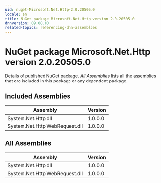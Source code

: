 ```yaml
---
uid: nuget-Microsoft.Net.Http-2.0.20505.0
locale: en
title: NuGet package Microsoft.Net.Http version 2.0.20505.0
dnnversion: 09.08.00
related-topics: referencing-dnn-assemblies
---
```


# NuGet package Microsoft.Net.Http version 2.0.20505.0
Details of published NuGet package.
*All Assemblies* lists all the assemblies that are included in this package or any dependent package.

## Included Assemblies

|Assembly|Version|
|---|---|
|System.Net.Http.dll|1.0.0.0|
|System.Net.Http.WebRequest.dll|1.0.0.0|

## All Assemblies

|Assembly|Version|
|---|---|
|System.Net.Http.dll|1.0.0.0|
|System.Net.Http.WebRequest.dll|1.0.0.0|

